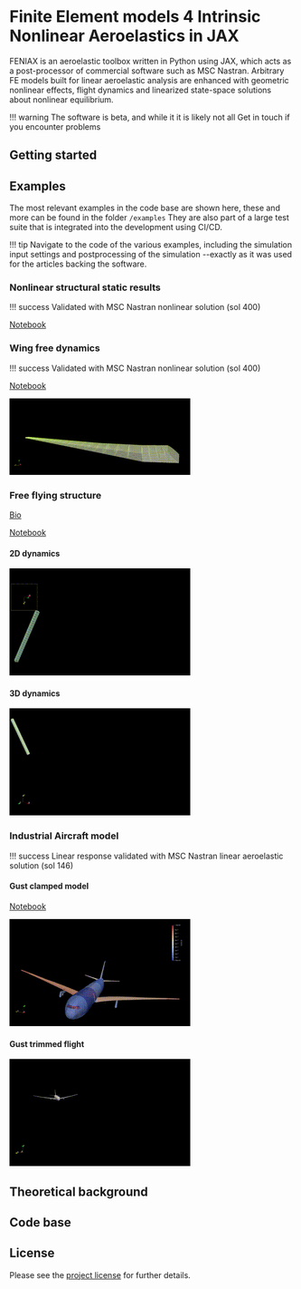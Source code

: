 # Finite Element models 4 Intrinsic Nonlinear Aeroelastics in JAX

FENIAX is an aeroelastic toolbox  written in Python using JAX, which acts as a post-processor of commercial software such as MSC Nastran. 
Arbitrary FE models built for linear aeroelastic analysis are enhanced with geometric nonlinear effects, flight dynamics and linearized state-space solutions about nonlinear equilibrium.

!!! warning 
	The software is beta, and while it it is likely   not all Get in touch if you encounter problems



## Getting started

## Examples
The most relevant examples in the code base are shown here, these and more can be found in the folder `/examples`
They are also part of a large test suite that is integrated into the development using CI/CD.

!!! tip
    Navigate to the code of the various examples, including the simulation input settings and postprocessing of the simulation --exactly as it was used for the articles backing the software.


### Nonlinear structural static results
!!! success
    Validated with MSC Nastran nonlinear solution (sol 400)

[Notebook](./examples/SailPlane/sailplane_nb.md)

### Wing free dynamics
!!! success
    Validated with MSC Nastran nonlinear solution (sol 400)
	
[Notebook](./examples/wingSP/wingSP_nb.md)


![Wing free dynamics](./media/wingSP_optimized.gif)

	
### Free flying structure

[Bio](https://mechanics.stanford.edu/simo)

[Notebook](./examples/wingSP/wingSP_nb.md)

#### 2D dynamics
![Free flying structure 2D](./media/SimoFFB2D_optimized.gif)
#### 3D dynamics
![Free flying structure 3D](./media/SimoFFB3D_optimized.gif)

### Industrial Aircraft model
!!! success
    Linear response validated with MSC Nastran linear aeroelastic solution (sol 146)

#### Gust clamped model

[Notebook](./examples/XRF1/xrf1_nb.md)


![XRF1-gustclamped](./media/xrf1_gust_optimized.gif)


#### Gust trimmed flight
![XRF1-Trim+gust](./media/xrf1_trimgust_optimized.gif)

## Theoretical background

## Code base
	
## License
Please see the [project license](./LICENSE.md) for further details.
